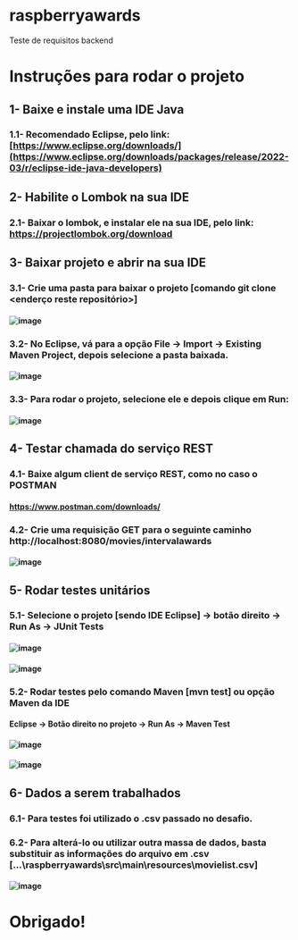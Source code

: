 # raspberryawards
Teste de requisitos backend

# Instruções para rodar o projeto
## 1- Baixe e instale uma IDE Java
### 1.1- Recomendado Eclipse, pelo link: [https://www.eclipse.org/downloads/](https://www.eclipse.org/downloads/packages/release/2022-03/r/eclipse-ide-java-developers)
## 2- Habilite o Lombok na sua IDE
### 2.1- Baixar o lombok, e instalar ele na sua IDE, pelo link: https://projectlombok.org/download
## 3- Baixar projeto e abrir na sua IDE
### 3.1- Crie uma pasta para baixar o projeto [comando git clone <enderço reste repositório>]
#### ![image](https://user-images.githubusercontent.com/2281527/169886855-a48a27ea-4729-49cf-ace9-c07a58bf5bfb.png)
### 3.2- No Eclipse, vá para a opção File -> Import -> Existing Maven Project, depois selecione a pasta baixada.
#### ![image](https://user-images.githubusercontent.com/2281527/169887236-9dfa50fa-803e-47cd-aba9-8c1214acf350.png)
### 3.3- Para rodar o projeto, selecione ele e depois clique em Run:
#### ![image](https://user-images.githubusercontent.com/2281527/169887598-2691a8c5-cab0-4283-9b2d-2810b07c8b6c.png)
## 4- Testar chamada do serviço REST
### 4.1- Baixe algum client de serviço REST, como no caso o POSTMAN
#### https://www.postman.com/downloads/
### 4.2- Crie uma requisição GET para o seguinte caminho http://localhost:8080/movies/intervalawards
#### ![image](https://user-images.githubusercontent.com/2281527/169888429-f7d6c349-bdb2-4817-98e3-eb2de46d4250.png)
## 5- Rodar testes unitários 
### 5.1- Selecione o projeto [sendo IDE Eclipse] -> botão direito -> Run As -> JUnit Tests
#### ![image](https://user-images.githubusercontent.com/2281527/169889971-87cc6342-96a2-4f05-afa2-46242a41e396.png)
#### ![image](https://user-images.githubusercontent.com/2281527/169890080-a6eb1f48-a832-4907-954a-477e896e798e.png)
### 5.2- Rodar testes pelo comando Maven [mvn test] ou opção Maven da IDE
#### Eclipse -> Botão direito no projeto -> Run As -> Maven Test
#### ![image](https://user-images.githubusercontent.com/2281527/169890585-8db60569-15f9-4543-8a0b-2e94ebdf1e21.png)
#### ![image](https://user-images.githubusercontent.com/2281527/169890652-d15cd50a-82eb-4c0e-bcaa-060569d17467.png)
## 6- Dados a serem trabalhados
### 6.1- Para testes foi utilizado o .csv passado no desafio.
### 6.2- Para alterá-lo ou utilizar outra massa de dados, basta substituir as informações do arquivo em .csv [...\raspberryawards\src\main\resources\movielist.csv]
#### ![image](https://user-images.githubusercontent.com/2281527/169891214-9fcae0a5-ff2d-4ba1-a860-d8354ba00081.png)

# Obrigado!
